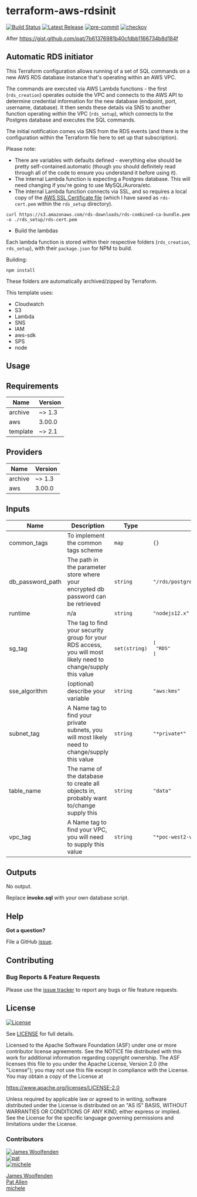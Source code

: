 # terraform-aws-rdsinit

[![Build Status](https://github.com/JamesWoolfenden/terraform-aws-rdsinit/workflows/Verify%20and%20Bump/badge.svg?branch=master)](https://github.com/JamesWoolfenden/terraform-aws-rdsinit)
[![Latest Release](https://img.shields.io/github/release/JamesWoolfenden/terraform-aws-rdsinit.svg)](https://github.com/JamesWoolfenden/terraform-aws-rdsinit/releases/latest)
[![pre-commit](https://img.shields.io/badge/pre--commit-enabled-brightgreen?logo=pre-commit&logoColor=white)](https://github.com/pre-commit/pre-commit)
[![checkov](https://img.shields.io/badge/checkov-verified-brightgreen)](https://www.checkov.io/)

After https://gist.github.com/pat/7b61376981b40cfdbb1166734b8d184f

## Automatic RDS initiator

This Terraform configuration allows running of a set of SQL commands on a new AWS RDS database instance that's operating within an AWS VPC.

The commands are executed via AWS Lambda functions - the first (`rds_creation`) operates outside the VPC and connects to the AWS API to determine credential information for the new database (endpoint, port, username, database). It then sends these details via SNS to another function operating _within_ the VPC (`rds_setup`), which connects to the Postgres database and executes the SQL commands.

The initial notification comes via SNS from the RDS events (and there is the configuration within the Terraform file here to set up that subscription).

Please note:

* There are variables with defaults defined - everything else should be pretty self-contained.automatic (though you should definitely read through all of the code to ensure you understand it before using it).
* The internal Lambda function is expecting a Postgres database. This will need changing if you're going to use MySQL/Aurora/etc.
* The internal Lambda function connects via SSL, and so requires a local copy of the [AWS SSL Certificate file](https://s3.amazonaws.com/rds-downloads/rds-combined-ca-bundle.pem) (which I have saved as `rds-cert.pem` within the `rds_setup` directory).

```cli
curl https://s3.amazonaws.com/rds-downloads/rds-combined-ca-bundle.pem -o ./rds_setup/rds-cert.pem
```

* Build the lambdas

Each lambda function is stored within their respective folders (`rds_creation`, `rds_setup`), with their `package.json` for NPM to build.

Building:

```cli
npm install
```

These folders are automatically archived/zipped by Terraform.

This template uses:

* Cloudwatch
* S3
* Lambda
* SNS
* IAM
* aws-sdk
* SPS
* node

## Usage

<!-- BEGINNING OF PRE-COMMIT-TERRAFORM DOCS HOOK -->
## Requirements

| Name | Version |
|------|---------|
| archive | ~> 1.3 |
| aws | 3.00.0 |
| template | ~> 2.1 |

## Providers

| Name | Version |
|------|---------|
| archive | ~> 1.3 |
| aws | 3.00.0 |

## Inputs

| Name | Description | Type | Default | Required |
|------|-------------|------|---------|:--------:|
| common\_tags | To implement the common tags scheme | `map` | `{}` | no |
| db\_password\_path | The path in the parameter store where your encrypted db password can be retrieved | `string` | `"/rds/postgres/database/password"` | no |
| runtime | n/a | `string` | `"nodejs12.x"` | no |
| sg\_tag | The tag to find your security group for your RDS access, you will most likely need to change/supply this value | `set(string)` | <pre>[<br>  "RDS"<br>]</pre> | no |
| sse\_algorithm | (optional) describe your variable | `string` | `"aws:kms"` | no |
| subnet\_tag | A Name tag to find your private subnets, you will most likely need to change/supply this value | `string` | `"*private*"` | no |
| table\_name | The name of the database to create all objects in, probably want to/change supply this | `string` | `"data"` | no |
| vpc\_tag | A Name tag to find your VPC, you will need to supply this value | `string` | `"*poc-west2-vpc*"` | no |

## Outputs

No output.

<!-- END OF PRE-COMMIT-TERRAFORM DOCS HOOK -->

Replace **invoke.sql** with your own database script.

## Help

**Got a question?**

File a GitHub [issue](https://github.com/JamesWoolfenden/terraform-aws-rdsinit/issues).

## Contributing

### Bug Reports & Feature Requests

Please use the [issue tracker](https://github.com/JamesWoolfenden/terraform-aws-rdsinit/issues) to report any bugs or file feature requests.

## License

[![License](https://img.shields.io/badge/License-Apache%202.0-blue.svg)](https://opensource.org/licenses/Apache-2.0)

See [LICENSE](LICENSE) for full details.

Licensed to the Apache Software Foundation (ASF) under one
or more contributor license agreements.  See the NOTICE file
distributed with this work for additional information
regarding copyright ownership.  The ASF licenses this file
to you under the Apache License, Version 2.0 (the
"License"); you may not use this file except in compliance
with the License.  You may obtain a copy of the License at

<https://www.apache.org/licenses/LICENSE-2.0>

Unless required by applicable law or agreed to in writing,
software distributed under the License is distributed on an
"AS IS" BASIS, WITHOUT WARRANTIES OR CONDITIONS OF ANY
KIND, either express or implied.  See the License for the
specific language governing permissions and limitations
under the License.

### Contributors

[![James Woolfenden][jameswoolfenden_avatar]][jameswoolfenden_homepage] <br>[![pat][pat_avatar]][pat_homepage]<br>[![michele][michele_avatar]][michele_homepage]

[James Woolfenden][jameswoolfenden_homepage] <br> [Pat Allen][pat_homepage] <br> [michele][michele_homepage]

[jameswoolfenden_homepage]: https://github.com/jameswoolfenden
[jameswoolfenden_avatar]: https://github.com/jameswoolfenden.png?size=150

[pat_homepage]: https://github.com/pat
[pat_avatar]: https://github.com/pat.png?size=150

[Michele_homepage]:https://github.com/miki79
[Michele_avatar]: https://github.com/miki79.png?size=150

[jameswoolfenden_homepage]: https://github.com/jameswoolfenden
[jameswoolfenden_avatar]: https://github.com/jameswoolfenden.png?size=150
[Michele_homepage]:https://github.com/miki79
[Michele_avatar]: https://github.com/miki79.png?size=150

[logo]: https://gist.githubusercontent.com/JamesWoolfenden/5c457434351e9fe732ca22b78fdd7d5e/raw/15933294ae2b00f5dba6557d2be88f4b4da21201/slalom-logo.png
[website]: https://slalom.com
[linkedin]: https://www.linkedin.com/in/jameswoolfenden/
[linkedin]: https://www.linkedin.com/company/slalom-consulting/
[twitter]: https://twitter.com/JimWoolfenden

[share_twitter]: https://twitter.com/intent/tweet/?text=terraform-aws-rdsinit&url=https://github.com/JamesWoolfenden/terraform-aws-rdsinit
[share_linkedin]: https://www.linkedin.com/shareArticle?mini=true&title=terraform-aws-rdsinit&url=https://github.com/JamesWoolfenden/terraform-aws-rdsinit
[share_reddit]: https://reddit.com/submit/?url=https://github.com/JamesWoolfenden/terraform-aws-rdsinit
[share_facebook]: https://facebook.com/sharer/sharer.php?u=https://github.com/JamesWoolfenden/terraform-aws-rdsinit
[share_email]: mailto:?subject=terraform-aws-rdsinit&body=https://github.com/JamesWoolfenden/terraform-aws-rdsinit
